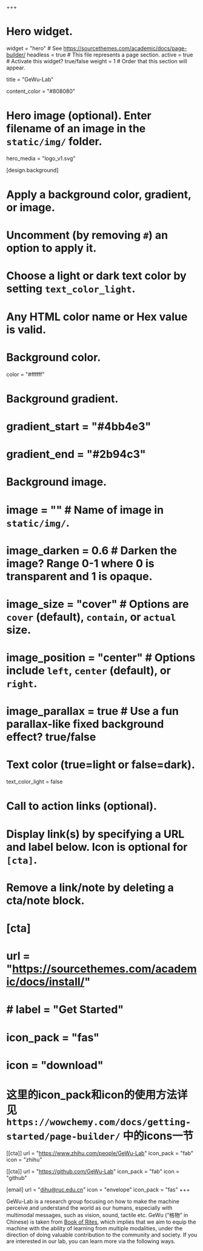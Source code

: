 +++
# Hero widget.
widget = "hero"  # See https://sourcethemes.com/academic/docs/page-builder/
headless = true  # This file represents a page section.
active = true  # Activate this widget? true/false
weight = 1  # Order that this section will appear.

title = "GeWu-Lab"

content_color = "#808080"

# Hero image (optional). Enter filename of an image in the `static/img/` folder.
hero_media = "logo_v1.svg"

[design.background]
  # Apply a background color, gradient, or image.
  #   Uncomment (by removing `#`) an option to apply it.
  #   Choose a light or dark text color by setting `text_color_light`.
  #   Any HTML color name or Hex value is valid.

  # Background color.
  color = "#ffffff"

  # Background gradient.
  # gradient_start = "#4bb4e3"
  # gradient_end = "#2b94c3"
  
  # Background image.
  # image = ""  # Name of image in `static/img/`.
  # image_darken = 0.6  # Darken the image? Range 0-1 where 0 is transparent and 1 is opaque.
  # image_size = "cover"  #  Options are `cover` (default), `contain`, or `actual` size.
  # image_position = "center"  # Options include `left`, `center` (default), or `right`.
  # image_parallax = true  # Use a fun parallax-like fixed background effect? true/false
  
  # Text color (true=light or false=dark).
  text_color_light = false

# Call to action links (optional).
#   Display link(s) by specifying a URL and label below. Icon is optional for `[cta]`.
#   Remove a link/note by deleting a cta/note block.
# [cta]
#    url = "https://sourcethemes.com/academic/docs/install/"
#    # label = "Get Started"
#    icon_pack = "fas"
#    icon = "download"
# 这里的icon_pack和icon的使用方法详见`https://wowchemy.com/docs/getting-started/page-builder/` 中的icons一节
[[cta]]
  url = "https://www.zhihu.com/people/GeWu-Lab"
  icon_pack = "fab"
  icon = "zhihu"
  
[[cta]]
  url = "https://github.com/GeWu-Lab"
  icon_pack = "fab"
  icon = "github"

[email]
  url = "dihu@ruc.edu.cn"
  icon = "envelope"
  icon_pack = "fas"
+++

GeWu-Lab is a research group focusing on how to make the machine perceive and understand the world as our humans, especially with multimodal messages, such as vision, sound, tactile etc. GeWu (“格物” in Chinese) is taken from [Book of Rites](https://en.wikipedia.org/wiki/Book_of_Rites), which implies that we aim to equip the machine with the ability of learning from multiple modalities, under the direction of doing valuable contribution to the community and society. If you are interested in our lab, you can learn more via the following ways.